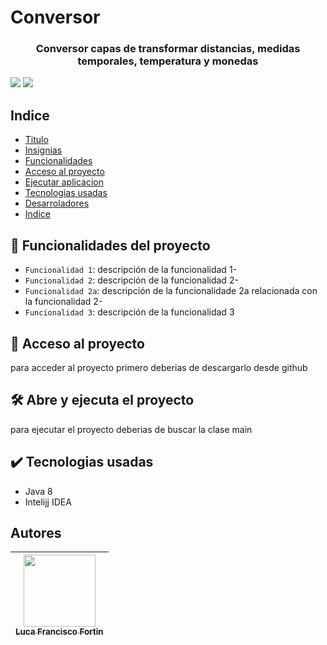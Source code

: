 <h1 id="title">
  Conversor
</h1>

<h3 align="center">
  Conversor capas de transformar distancias, medidas temporales, temperatura y monedas
</h3>

<img class="badges" src="https://img.shields.io/badge/ESTADO-EN%20DESAROLLO-green">
<img class="badges" src="https://img.shields.io/badge/VERSION-1.0-green">

<h2 id="index">
  Indice
</h2>

<ul>
  <li>
    <a href="#title">Titulo</a>
  </li>
  <li>
    <a href=".badges">Insignias</a>
  </li>
  <li>
    <a href="#funcionalities">Funcionalidades</a>
  </li>
  <li>
    <a href="#access">Acceso al proyecto</a>
  </li>
  <li>
    <a href="#exe">Ejecutar aplicacion</a>
  </li>
  <li>
    <a href="#tech">Tecnologias usadas</a>
  </li>
  <li>
    <a href="#devs">Desarroladores</a>
  </li>
  <li>
    <a href="#index">Indice</a>
  </li>
</ul>

<h2 id="funcionalities">
  🔨 Funcionalidades del proyecto
</h2>

- `Funcionalidad 1`: descripción de la funcionalidad 1-
- `Funcionalidad 2`: descripción de la funcionalidad 2-
- `Funcionalidad 2a`: descripción de la funcionalidade 2a relacionada con la funcionalidad 2-
- `Funcionalidad 3`: descripción de la funcionalidad 3

<h2 id="access">
  📁 Acceso al proyecto
</h2>
<p>
  para acceder al proyecto primero deberias de descargarlo desde github
</p>

<h2 id="exe">
  🛠️ Abre y ejecuta el proyecto
</h2>
<p>
  para ejecutar el proyecto deberias de buscar la clase main
</p>

<h2 id="tech">
  ✔️ Tecnologias usadas
</h2>

<ul>
  <li>Java 8</li>
  <li>Intelijj IDEA</li>
</ul>

<h2 id="devs">Autores</h2>

| [<img src="https://avatars.githubusercontent.com/u/121389267?v=4" width=115><br><sub>Luca Francisco Fortin</sub>](https://github.com/lurrCTN) |
| :---: |
